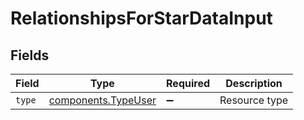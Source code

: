 # RelationshipsForStarDataInput


## Fields

| Field                                                             | Type                                                              | Required                                                          | Description                                                       |
| ----------------------------------------------------------------- | ----------------------------------------------------------------- | ----------------------------------------------------------------- | ----------------------------------------------------------------- |
| `type`                                                            | [components.TypeUser](../../../sdk/models/components/typeuser.md) | :heavy_minus_sign:                                                | Resource type                                                     |